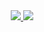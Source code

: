 <div align="center">
  <a href="https://github.com/Blackneeed">
  <img src=https://github-readme-stats.vercel.app/api?username=blackneeed>
  <img src="https://github-readme-stats.vercel.app/api/top-langs/?username=blackneeed&layout=compact&langs_count=7&theme=dracula"/>
</div>
